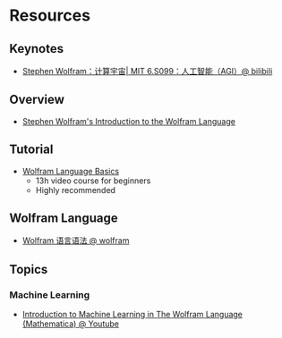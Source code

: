 # Resources

## Keynotes
- [Stephen Wolfram：计算宇宙| MIT 6.S099：人工智能（AGI）@ bilibili](https://www.bilibili.com/video/BV1W4411677V/?share_source=copy_web&vd_source=afddc1f6e07c3046ed07519aa34370fd)

## Overview
- [Stephen Wolfram's Introduction to the Wolfram Language](https://youtu.be/_P9HqHVPeik)

## Tutorial
- [Wolfram Language Basics](https://www.wolfram.com/wolfram-u/courses/wolfram-language/wolfram-language-basics-wl901/)
	- 13h video course for beginners
	- Highly recommended

## Wolfram Language
- [Wolfram 语言语法 @ wolfram](https://reference.wolfram.com/language/guide/Syntax.html)

## Topics
### Machine Learning
- [Introduction to Machine Learning in The Wolfram Language (Mathematica) @ Youtube](https://www.youtube.com/live/gm4IKtvVm1Q?feature=share)
